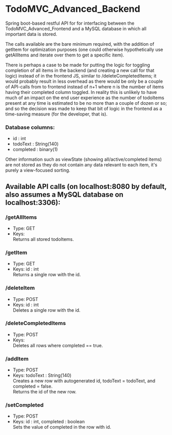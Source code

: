 # TodoMVC_Advanced_Backend
Spring boot-based restful API for for interfacing between the TodoMVC_Advanced_Frontend and a MySQL database in which all important data is stored.

The calls available are the bare minimum required, with the addition of getItem for optimization purposes (one could otherwise hypothetically use getAllItems and iterate over them to get a specific item).  
  
There is perhaps a case to be made for putting the logic for toggling completion of all items in the backend (and creating a new call for that logic) instead of in the frontend JS, similar to /deleteCompletedItems; it would probably result in less overhead as there would be only be a couple of API-calls from to frontend instead of n+1 where n is the number of items having their completed column toggled. In reality this is unlikely to have much of an impact on the end user experience as the number of todoItems present at any time is estimated to be no more than a couple of dozen or so; and so the decision was made to keep that bit of logic in the frontend as a time-saving measure (for the developer, that is).  

### Database columns:  
- id : int  
- todoText : String(140)  
- completed : binary(1)  
  
Other information such as viewState (showing all/active/completed items) are not stored as they do not contain any data relevant to each item, it's purely a view-focused sorting.  


## Available API calls (on localhost:8080 by default, also assumes a MySQL database on localhost:3306):

### /getAllItems
- Type: GET
- Keys:  
Returns all stored todoItems.

### /getItem
- Type: GET
- Keys: id : int  
Returns a single row with the id.

### /deleteItem
- Type: POST
- Keys: id : int  
Deletes a single row with the id.

### /deleteCompletedItems
- Type: POST
- Keys:  
Deletes all rows where completed == true.

### /addItem
- Type: POST
- Keys: todoText : String(140)  
Creates a new row with autogenerated id, todoText = todoText, and completed = false.  
Returns the id of the new row.

### /setCompleted
- Type: POST
- Keys: id : int, completed : boolean  
Sets the value of completed in the row with id.
